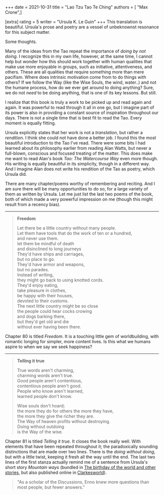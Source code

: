 +++
date = 2021-10-31
title = "Lao Tzu Tao Te Ching"
authors = [ "Max Crone",]

[extra]
rating = 5
writer = "Ursula K. Le Guin"
+++
This translation is beautiful. Ursula's prose and poetry are a vessel of unbeknownst resonance for this subject matter.
<!-- more -->
Some thoughts.

Many of the ideas from the Tao repeat the importance of *doing by not doing*. I recognize this in my own life, however, at the same time, I cannot help but wonder how this should work together with human qualities that make use more enjoyable in groups, such as initiative, attentiveness, and others. These are all qualities that require something more than mere pacifism. Where does intrinsic motivation come from to do things with others? If we follow the Way (like the Wise Souls, the wind, water..) and not the humane process, how do we ever get around to doing anything? Sure, we do not *need* to be doing anything, that is one of its key lessons. But still.

I realize that this book is truly a work to be picked up and read again and again. It was powerful to read through it all in one go, but I imagine part of its power is also in providing a constant source of inspiration throughout our days. There is not a single time that is best fit to read the Tao. Every moment is equally fitting.

Ursula explicitly states that her work is not a *translation*, but rather a *rendition*. I think she could not have done a better job. I found this the most beautiful introduction to the Tao I've read. There were some bits I had learned about its philosophy earlier from reading Alan Watts, but never a full-blown, conscious and focused treating of the matter. This does make me want to read Alan's book *Tao: The Watercourse Way* even more though. His writing is equally beautiful in its simplicity, though in a different way. And I imagine Alan does not write his rendition of the Tao as poetry, which Ursula did.

There are many chapter/poems worthy of remembering and reciting. And I am sure there will be many opportunities to do so, for a large variety of them as written by Ursula. Let me just list the last two poems of the book, both of which made a very powerful impression on me (though this might result from a recency bias).

---

> **Freedom**
>
> Let there be a little country without many people.\
> Let them have tools that do the work of ten or a hundred,\
> and never use them.\
> let them be mindful of death\
> and disinclined to long journeys\
> They'd have ships and carriages,\
> but no place to go.\
> They'd have armor and weapons,\
> but no parades.\
> Instead of writing,\
> they might go back to using knotted cords.\
> They'd enjoy eating,\
> take pleasure in clothes,\
> be happy with their houses,\
> devoted to their customs.\
> The next little country might be so close\
> the people could hear cocks crowing\
> and dogs barking there,\
> but they'd get old and die\
> without ever having been there.

Chapter 80 is titled *Freedom*. It is a touching little gem of worldbuilding, with romantic longing for simpler, more content lives. Is this what we humans aspire to when we say we seek happiness?

---

> **Telling it true**
>
> True words aren't charming,\
> charming words aren't true.\
> Good people aren't contentious,\
> contentious people aren't good.\
> People who know aren't learned,\
> learned people don't know.
>
> Wise souls don't hoard;\
> the more they do for others the more they have,\
> the more they give the richer they are.\
> The Way of heaven profits without destroying.\
> Doing without outdoing\
> is the Way of the wise.

Chapter 81 is titled *Telling it true*. It closes the book really well. With elements that have been repeated throughout it; the paradoxically sounding distinctions that are made over two lines. There is the *doing without doing*, but with a little twist, keeping it fresh all the way until the end. The last two lines of the first stanza actually remind me of a sentence from Ursula's short story *Mountain ways* (bundled in [The birthday of the world and other stories](https://www.worldcat.org/isbn/9780060509064), but also published online in [Clarkesworld](https://clarkesworldmagazine.com/le_guin_03_14_reprint/)).

> "As a scholar of the Discussions, Enno knew more questions than most people, but fewer answers."
